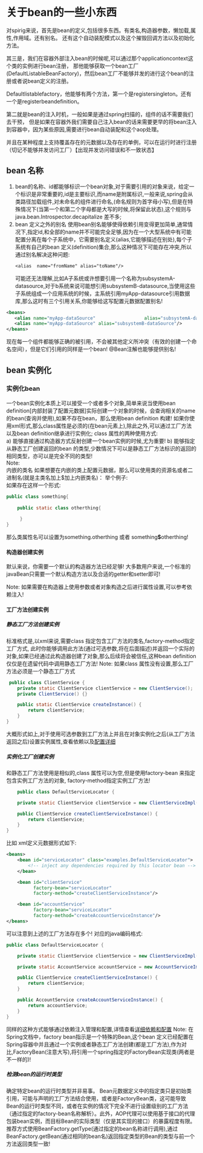 # 关于bean的一些小东西
对spirig来说，首先是bean的定义,包括很多东西。有类名,构造器参数，懒加载,属性,作用域。还有别名。
还有这个自动装配模式以及这个摧毁回调方法以及初始化方法。

其三是，我们在容器外部注入bean的时候呢,可以通过那个applicationcontext这个类的实例进行bean注册，
    那他能够获取一个bean工厂(DefaultListableBeanFactory)，然后bean工厂不能够并发的进行这个bean的注册或者说bean定义的注册。
    
Defaultlistablefactory，他能够有两个方法，第一个是registersingleton。还有一个是registerbeandefinition。
    
第二就是bean的注入时机，一般如果是通过spring扫描的，组件的话不需要我们去干预，
    但是如果在容器外我们需要自己注入bean的话来需要更早的将bean注入到容器中，因为某些原因,需要进行bean自动装配和这个aop处理。
    
并且在某种程度上支持覆盖存在的元数据以及存在的单例，可以在运行时进行注册（切记不能够并发访问工厂）【出现并发访问错误和不一致状态】
## bean 名称
 1) bean的名称、id都能够标识一个bean对象,对于需要引用的对象来说，给定一个标识是非常重要的,id是主要标识,而name是附属标识,一般来说,spring会从类路径加载组件,对未命名的组件进行命名,(命名规则为首字母小写),但是在特殊情况下(当第一个和第二个字母都是大写的时候,将保留此状态),这个规则与java.bean.Introspector.decapitalize 差不多;
 2) bean 定义之外的别名
    使用bean别名能够使得依赖引用变得更加简单,通常情况下,指定id,和全部的name并不可能完全足够,因为在一个大型系统中有可能配置分离在每个子系统中，它需要别名定义(alias,它能够描述在别处),每个子系统有自己的bean 定义(definition)集合,那么这种情况下可能存在冲突,所以通过别名解决这种问题:
    ```txt
    <alias  name="fromName" alias="toName"/>
    ```
    可能还无法理解,比如A子系统或许想要引用一个名称为subsystemA-datasource,对于b系统来说可能想引用subsystemB-datasource,当使用这些子系统组成一个应用系统的时候，主系统引用myApp-datasource引用数据库,那么这时有三个引用关系,你能够给这写配置元数据配置别名!
 ```xml
 <beans>
    <alias name="myApp-dataSource"                  alias="subsystemA-dataSource"/>
    <alias name="myApp-dataSource" alias="subsystemB-dataSource"/>
</beans>
 ```
现在每一个组件都能够正确的被引用，不会被其他定义所冲突（有效的创建一个命名空间），但是它们引用的同样是一个bean!
@Bean注解也能够提供别名!
## bean 实例化
### 实例化bean
一个bean实例化本质上可以接受一个或者多个对象,简单来说当使用bean definition[内部封装了配置元数据]实际创建一个对象的时候，会查询相关的name的bean(查询并使用),如果不存在bean，那么使用bean definition 构建!
   如果你使用xml形式,那么class属性是必须的(在bean元素上),除此之外,可以通过工厂方法以及bean definition继承进行实例化;
   class 属性的两种使用方式: <br/>
   a) 能够直接通过构造器方式反射创建一个bean实例的时候,尤为重要!
   b) 能够指定从静态工厂创建返回的bean 的类型,少数情况下可以是静态工厂方法标识的返回的相同类型，亦可以是完全不同的类型! <br/>
   Note: <br/>
   内嵌的类名 如果想要在内嵌的类上配置元数据，那么可以使用类的资源名或者二进制名(就是主类名加上$加上内嵌类名)：
   举个例子: <br/>
   如果存在这样一个形式:
   ```java
   public class something{
    
       public static class otherthing{
                
        }
   }
   ```
那么类属性名可以设置为something.otherthing 或者 something<b>$</b>otherthing!
#### 构造器创建实例
默认来说，你需要一个默认的构造器方法已经足够!
大多数用户来说,一个标准的javaBean只需要一个默认构造方法以及合适的getter和setter即可!
   
Note: 如果需要在构造器上使用参数或者对象构造之后进行属性设置,可以参考依赖注入!

#### 工厂方法创建实例
##### 静态工厂方法创建实例
标准格式是,以xml来说,需要class 指定包含工厂方法的类名,factory-method指定工厂方式, 此时你能够调用此方法(通过可选参数,将在后面描述)并返回一个实际的对象,如果已经通过此构造器创建了对象,那么后续将会被信任,这种bean definition仅仅是在遗留代码中调用静态工厂方法!
 Note: 如果class 属性没有设置,那么工厂方法必须是一个静态工厂方式
```java
 public class ClientService {
    private static ClientService clientService = new ClientService();
    private ClientService() {}

    public static ClientService createInstance() {
        return clientService;
    }
}
```
大概形式如上,对于使用可选参数到工厂方法上并且在对象实例化之后(从工厂方法返回之后)设置实例属性,查看依赖以及[配置详细](https://docs.spring.io/spring-framework/docs/current/reference/html/core.html#beans-factory-properties-detailed)
##### 实例化工厂创建实例
 和静态工厂方法使用是相似的,class 属性可以为空,但是使用factory-bean 来指定包含实例工厂方法的对象, factory-method指定实例工厂方法!
```java
    public class DefaultServiceLocator {

    private static ClientService clientService = new ClientServiceImpl();

    public ClientService createClientServiceInstance() {
        return clientService;
    }
}
```
比如 xml定义元数据形式如下:
```xml
<beans>
    <bean id="serviceLocator" class="examples.DefaultServiceLocator">
        <!-- inject any dependencies required by this locator bean -->
    </bean>

    <bean id="clientService"
          factory-bean="serviceLocator"
          factory-method="createClientServiceInstance"/>

    <bean id="accountService"
          factory-bean="serviceLocator"
          factory-method="createAccountServiceInstance"/>
</beans>
```
可以注意到上述的工厂方法存在多个!
对应的java编码格式:
```java
public class DefaultServiceLocator {

    private static ClientService clientService = new ClientServiceImpl();

    private static AccountService accountService = new AccountServiceImpl();

    public ClientService createClientServiceInstance() {
        return clientService;
    }

    public AccountService createAccountServiceInstance() {
        return accountService;
    }
}
```
同样的这种方式能够通过依赖注入管理和配置,详情查看[详细依赖和配置](https://docs.spring.io/spring-framework/docs/current/reference/html/core.html#beans-factory-properties-detailed)
Note: 在Spring文档中，factory bean指示是一个特殊的Bean,这个bean 定义已经配置在Spring容器中并且通过一个实例或者静态工厂方法创建(都是工厂方法),作为对比,FactoryBean(注意大写),将引用一个spring指定的FactoryBean实现类(两者是不一样的)!
##### 检测bean的运行时类型
确定特定bean的运行时类型并非易事。 Bean元数据定义中的指定类只是初始类引用，可能与声明的工厂方法结合使用，或者是FactoryBean类，这可能导致Bean的运行时类型不同，或者在实例的情况下完全不进行设置级别的工厂方法（通过指定的factory-bean名称解析）。此外，AOP代理可以使用基于接口的代理包装bean实例，而目标Bean的实际类型（仅是其实现的接口）的暴露程度有限。
推荐方式使用BeanFactory.getType(通过指定的bean名称进行调用),通过BeanFactory.getBean(通过相同的bean名)返回指定类型的Bean的类型与前一个方法返回类型一致!